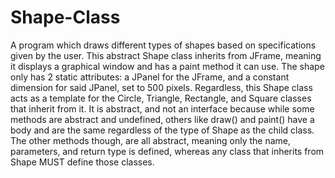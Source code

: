 # Shape-Class
A program which draws different types of shapes based on specifications given by the user.
This abstract Shape class inherits from JFrame, meaning it displays a graphical window and has a paint method it can use. The shape only has 2 static attributes: a JPanel for the JFrame, and a constant dimension for said JPanel, set to 500 pixels. Regardless, this Shape class acts as a template for the Circle, Triangle, Rectangle, and Square classes that inherit from it. It is abstract, and not an interface because while some methods are abstract and undefined, others like draw() and paint() have a body and are the same regardless of the type of Shape as the child class. The other methods though, are all abstract, meaning only the name, parameters, and return type is defined, whereas any class that inherits from Shape MUST define those classes.
